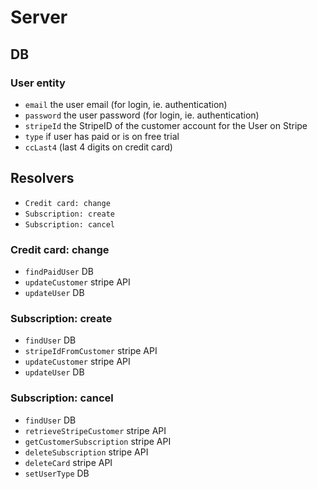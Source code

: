 # Server

## DB

### User entity

- `email` the user email (for login, ie. authentication)
- `password` the user password (for login, ie. authentication)
- `stripeId` the StripeID of the customer account for the User on Stripe
- `type` if user has paid or is on free trial
- `ccLast4` (last 4 digits on credit card)

## Resolvers

- `Credit card: change`
- `Subscription: create`
- `Subscription: cancel`

### Credit card: change

- `findPaidUser` DB
- `updateCustomer` stripe API
- `updateUser` DB

### Subscription: create

- `findUser` DB
- `stripeIdFromCustomer` stripe API
- `updateCustomer` stripe API
- `updateUser` DB

### Subscription: cancel

- `findUser` DB
- `retrieveStripeCustomer` stripe API
- `getCustomerSubscription` stripe API
- `deleteSubscription` stripe API
- `deleteCard` stripe API
- `setUserType` DB
